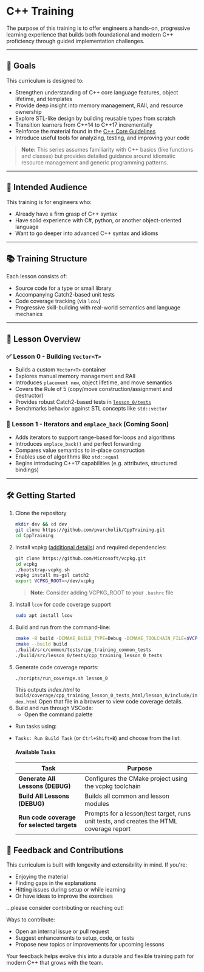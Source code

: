 
# C++ Training

The purpose of this training is to offer engineers a hands-on, progressive learning experience that builds both foundational and modern C++ proficiency through guided implementation challenges.

---

## 🎯 Goals

This curriculum is designed to:

- Strengthen understanding of C++ core language features, object lifetime, and templates
- Provide deep insight into memory management, RAII, and resource ownership
- Explore STL-like design by building reusable types from scratch
- Transition learners from C++14 to C++17 incrementally
- Reinforce the material found in the [C++ Core Guidelines](https://isocpp.github.io/CppCoreGuidelines/CppCoreGuidelines)
- Introduce useful tools for analyzing, testing, and improving your code

> **Note:** This series assumes familiarity with C++ basics (like functions and classes) but provides detailed guidance around idiomatic resource management and generic programming patterns.

---

## 👥 Intended Audience

This training is for engineers who:

- Already have a firm grasp of C++ syntax
- Have solid experience with C#, python, or another object-oriented language
- Want to go deeper into advanced C++ syntax and idioms


---

## 📚 Training Structure

Each lesson consists of:

- Source code for a type or small library
- Accompanying Catch2-based unit tests
- Code coverage tracking (via `lcov`)
- Progressive skill-building with real-world semantics and language mechanics

---

## 🧭 Lesson Overview

### ✅ Lesson 0 - Building `Vector<T>`

- Builds a custom `Vector<T>` container
- Explores manual memory management and RAII
- Introduces `placement new`, object lifetime, and move semantics
- Covers the Rule of 5 (copy/move construction/assignment and destructor)
- Provides robust Catch2-based tests in [`lesson_0/tests`](src/lesson_0/tests)
- Benchmarks behavior against STL concepts like `std::vector`

### 🧪 Lesson 1 - Iterators and `emplace_back` (Coming Soon)

- Adds iterators to support range-based for-loops and algorithms
- Introduces `emplace_back()` and perfect forwarding
- Compares value semantics to in-place construction
- Enables use of algorithms like `std::equal`
- Begins introducing C++17 capabilities (e.g. attributes, structured bindings)

---

## 🛠️ Getting Started

1. Clone the repository
   ```bash
   mkdir dev && cd dev
   git clone https://github.com/pvarcholik/CppTraining.git
   cd CppTraining
   ```
2. Install vcpkg ([additional details](https://github.com/microsoft/vcpkg)) and required dependencies:
   ```bash
   git clone https://github.com/Microsoft/vcpkg.git
   cd vcpkg
   ./bootstrap-vcpkg.sh
   vcpkg install ms-gsl catch2
   export VCPKG_ROOT=~/dev/vcpkg
   ```
   > **Note:** Consider adding VCPKG_ROOT to your `.bashrc` file
3. Install `lcov` for code coverage support
   ```bash
   sudo apt install lcov
   ```
4. Build and run from the command-line:
    ```bash
    cmake -B build -DCMAKE_BUILD_TYPE=Debug -DCMAKE_TOOLCHAIN_FILE=$VCPKG_ROOT/scripts/buildsystems/vcpkg.cmake
    cmake --build build
    ./build/src/common/tests/cpp_training_common_tests
    ./build/src/lesson_0/tests/cpp_training_lesson_0_tests
    ```
5. Generate code coverage reports:
    ```bash
    ./scripts/run_coverage.sh lesson_0
    ```
    This outputs *index.html* to `build/coverage/cpp_training_lesson_0_tests_html/lesson_0/include/index.html`
    Open that file in a browser to view code coverage details.
6. Build and run through VSCode:
    - Open the command palette
- Run tasks using:
- `Tasks: Run Build Task` (or `Ctrl+Shift+B`) and choose from the list:

  #### Available Tasks

  | Task                                      | Purpose                                                      |
  |-------------------------------------------|--------------------------------------------------------------|
  | **Generate All Lessons (DEBUG)**         | Configures the CMake project using the vcpkg toolchain       |
  | **Build All Lessons (DEBUG)**            | Builds all common and lesson modules                         |
  | **Run code coverage for selected targets** | Prompts for a lesson/test target, runs unit tests, and creates the HTML coverage report  |


## 🤝 Feedback and Contributions

This curriculum is built with longevity and extensibility in mind. If you're:

- Enjoying the material
- Finding gaps in the explanations
- Hitting issues during setup or while learning
- Or have ideas to improve the exercises

…please consider contributing or reaching out!

Ways to contribute:

- Open an internal issue or pull request
- Suggest enhancements to setup, code, or tests
- Propose new topics or improvements for upcoming lessons

Your feedback helps evolve this into a durable and flexible training path for modern C++ that grows with the team.
